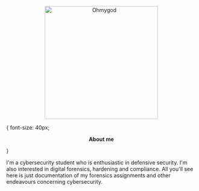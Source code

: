 <p align="center">
<img src="https://64.media.tumblr.com/7f14051fbad60afd6f1e132b303f7923/502b7b91588a711e-2d/s1280x1920/41b264db952b76a0122315e0ec5c052359320016.png" alt="Ohmygod" width="300"/>
</p>

{ font-size: 40px;
<p align="center">
<b>About me</b>
</p>
}

I'm a cybersecurity student who is enthusiastic in defensive security. I'm also interested in digital forensics, hardening and compliance.
All you'll see here is just documentation of my forensics assignments and other endeavours concerning cybersecurity. 
